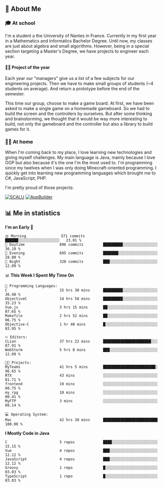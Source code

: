 ## 👀 About Me

### 🎓 At school

I'm a student a the University of Nantes in France. Currently in my first year in a Mathematics and Informatics Bachelor Degree. Until now, my classes are just about algebra and small algorithms. However, being in a special section targeting a Master's Degree, we have projects to engineer each year. 

#### 🔧🔬 Project of the year

Each year our "managers" give us a list of a few subjects for our engineering projects. Then we have to make small groups of students (~4 students on average). And return a prototype before the end of the semester.

This time our group, choose to make a game board. At first, we have been asked to make a single game on a homemade gameboard. So we had to build the screen and the controllers by ourselves. 
But after some thinking and brainstorming, we thought that it would be way more interesting to build, not only the gameboard and the controller but also a library to build games for it.

### 👨‍💻 At home

When I'm coming back to my place, I love learning new technologies and giving myself challenges. My main language is Java, mainly because I love OOP but also because it's the one I'm the most used to. I'm programming since my twelves when I was only doing Minecraft-oriented programming.  I quickly get into learning new programming languages which brought me to C#, JavaScript, PHP. 

I'm pretty proud of those projects:

[![SCALU](https://github-readme-stats.vercel.app/api/pin?username=renardfute&repo=SCALU)](https://github.com/renardfute/scalu)
[![AppBuilder](https://github-readme-stats.vercel.app/api/pin?username=pulsedev2&repo=AppBuilder)](https://github.com/pulsedev2/AppBuilder)

## 📊 Me in statistics
<!--START_SECTION:waka-->
**I'm an Early 🐤** 

```text
🌞 Morning                571 commits         ██████░░░░░░░░░░░░░░░░░░░   23.01 % 
🌆 Daytime                896 commits         █████████░░░░░░░░░░░░░░░░   36.10 % 
🌃 Evening                695 commits         ███████░░░░░░░░░░░░░░░░░░   28.00 % 
🌙 Night                  320 commits         ███░░░░░░░░░░░░░░░░░░░░░░   12.89 % 
```


📊 **This Week I Spent My Time On** 

```text
💬 Programming Languages: 
C                        15 hrs 30 mins      █████████░░░░░░░░░░░░░░░░   36.48 % 
ObjectiveC               14 hrs 58 mins      █████████░░░░░░░░░░░░░░░░   35.23 % 
Vue.js                   3 hrs 15 mins       ██░░░░░░░░░░░░░░░░░░░░░░░   07.65 % 
Makefile                 2 hrs 52 mins       ██░░░░░░░░░░░░░░░░░░░░░░░   06.75 % 
Objective-C              1 hr 40 mins        █░░░░░░░░░░░░░░░░░░░░░░░░   03.95 % 

🔥 Editors: 
CLion                    37 hrs 22 mins      ██████████████████████░░░   87.91 % 
WebStorm                 5 hrs 8 mins        ███░░░░░░░░░░░░░░░░░░░░░░   12.09 % 

🐱‍💻 Projects: 
MyTeams                  41 hrs 5 mins       ████████████████████████░   96.65 % 
RTX                      43 mins             ░░░░░░░░░░░░░░░░░░░░░░░░░   01.71 % 
frontend                 19 mins             ░░░░░░░░░░░░░░░░░░░░░░░░░   00.75 % 
my_rpg                   10 mins             ░░░░░░░░░░░░░░░░░░░░░░░░░   00.41 % 
MyFTP                    3 mins              ░░░░░░░░░░░░░░░░░░░░░░░░░   00.14 % 

💻 Operating System: 
Mac                      42 hrs 30 mins      █████████████████████████   100.00 % 
```

**I Mostly Code in Java** 

```text
C                        5 repos             ████░░░░░░░░░░░░░░░░░░░░░   15.15 % 
Vue                      4 repos             ███░░░░░░░░░░░░░░░░░░░░░░   12.12 % 
JavaScript               4 repos             ███░░░░░░░░░░░░░░░░░░░░░░   12.12 % 
Groovy                   1 repo              █░░░░░░░░░░░░░░░░░░░░░░░░   03.03 % 
TypeScript               1 repo              █░░░░░░░░░░░░░░░░░░░░░░░░   03.03 % 
```




<!--END_SECTION:waka-->
